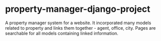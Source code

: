 # property-manager-django-project
A property manager system for a website.  It incorporated many models related to property and links them together - agent, office, city.  Pages are searchable for all models containing linked information.
